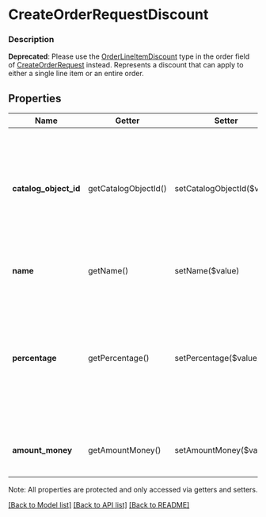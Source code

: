# CreateOrderRequestDiscount

### Description

__Deprecated__: Please use the [OrderLineItemDiscount](#type-orderlineitemdiscount) type in the order field of [CreateOrderRequest](#type-createorderrequest) instead.  Represents a discount that can apply to either a single line item or an entire order.

## Properties
Name | Getter | Setter | Type | Description | Notes
------------ | ------------- | ------------- | ------------- | ------------- | -------------
**catalog_object_id** | getCatalogObjectId() | setCatalogObjectId($value) | **string** | Only used for catalog discounts. The catalog object ID for an existing &#x60;CatalogDiscount&#x60;.  Do not provide a value for this field if you provide values in other fields for an ad hoc discount. | [optional] 
**name** | getName() | setName($value) | **string** | Only used for ad hoc discounts. The discount&#39;s name. | [optional] 
**percentage** | getPercentage() | setPercentage($value) | **string** | Only used for ad hoc discounts. The percentage of the discount, as a string representation of a decimal number.  A value of &#x60;7.25&#x60; corresponds to a percentage of 7.25%. This value range between 0.0 up to 100.0 | [optional] 
**amount_money** | getAmountMoney() | setAmountMoney($value) | [**\SquareConnect\Model\Money**](Money.md) | Only used for ad hoc discounts. The monetary amount of the discount. | [optional] 

Note: All properties are protected and only accessed via getters and setters.

[[Back to Model list]](../../README.md#documentation-for-models) [[Back to API list]](../../README.md#documentation-for-api-endpoints) [[Back to README]](../../README.md)

